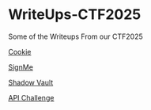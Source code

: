 # WriteUps-CTF2025
Some of the Writeups From our CTF2025


[Cookie](Cookie_(Michael_and_Orlando).pdf)

[SignMe](SignMe_(Orlando_and_Michael).pdf)

[Shadow Vault](Shadow_Vault_(Orlando__Michael).pdf)

[API Challenge](API_Challenge_(Orlando__Michael).pdf)
